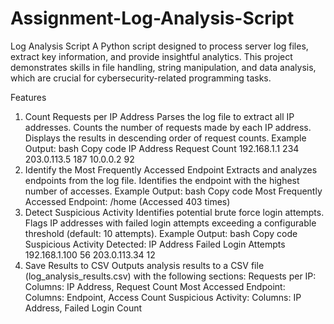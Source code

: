 # Assignment-Log-Analysis-Script

Log Analysis Script
A Python script designed to process server log files, extract key information, and provide insightful analytics. This project demonstrates skills in file handling, string manipulation, and data analysis, which are crucial for cybersecurity-related programming tasks.

Features
1. Count Requests per IP Address
Parses the log file to extract all IP addresses.
Counts the number of requests made by each IP address.
Displays the results in descending order of request counts.
Example Output:
bash
Copy code
IP Address           Request Count
192.168.1.1          234
203.0.113.5          187
10.0.0.2             92
2. Identify the Most Frequently Accessed Endpoint
Extracts and analyzes endpoints from the log file.
Identifies the endpoint with the highest number of accesses.
Example Output:
bash
Copy code
Most Frequently Accessed Endpoint:
/home (Accessed 403 times)
3. Detect Suspicious Activity
Identifies potential brute force login attempts.
Flags IP addresses with failed login attempts exceeding a configurable threshold (default: 10 attempts).
Example Output:
bash
Copy code
Suspicious Activity Detected:
IP Address           Failed Login Attempts
192.168.1.100        56
203.0.113.34         12
4. Save Results to CSV
Outputs analysis results to a CSV file (log_analysis_results.csv) with the following sections:
Requests per IP: Columns: IP Address, Request Count
Most Accessed Endpoint: Columns: Endpoint, Access Count
Suspicious Activity: Columns: IP Address, Failed Login Count
